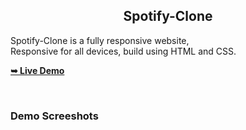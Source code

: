 <h2 align="center">Spotify-Clone</h2>

 Spotify-Clone is a fully responsive website, <br />Responsive for all devices, build using HTML and CSS.

  <a href="file:///P:/projects/SPOTIFY%20CLONE/index.html"><strong>➥ Live Demo</strong></a>

</div>

<br />

### Demo Screeshots
